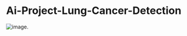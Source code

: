 # Ai-Project-Lung-Cancer-Detection
![image](https://github.com/JonnPDF/Ai-Project-Lung-Cancer-Detection/assets/87268040/a23a665a-7e66-4d9f-87c3-3487f1c25efd).
